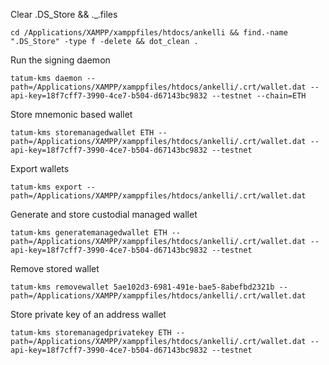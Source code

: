 
Clear .DS_Store && ._.files
```properties
cd /Applications/XAMPP/xamppfiles/htdocs/ankelli && find.-name ".DS_Store" -type f -delete && dot_clean .
```

Run the signing daemon
```properties
tatum-kms daemon --path=/Applications/XAMPP/xamppfiles/htdocs/ankelli/.crt/wallet.dat --api-key=18f7cff7-3990-4ce7-b504-d67143bc9832 --testnet --chain=ETH
```

Store mnemonic based wallet 
```properties
tatum-kms storemanagedwallet ETH --path=/Applications/XAMPP/xamppfiles/htdocs/ankelli/.crt/wallet.dat --api-key=18f7cff7-3990-4ce7-b504-d67143bc9832 --testnet
```

Export wallets
```properties
tatum-kms export --path=/Applications/XAMPP/xamppfiles/htdocs/ankelli/.crt/wallet.dat
```

Generate and store custodial managed wallet
```properties
tatum-kms generatemanagedwallet ETH --path=/Applications/XAMPP/xamppfiles/htdocs/ankelli/.crt/wallet.dat --api-key=18f7cff7-3990-4ce7-b504-d67143bc9832 --testnet
```

Remove stored wallet
```properties
tatum-kms removewallet 5ae102d3-6981-491e-bae5-8abefbd2321b --path=/Applications/XAMPP/xamppfiles/htdocs/ankelli/.crt/wallet.dat
```

Store private key of an address wallet
```properties
tatum-kms storemanagedprivatekey ETH --path=/Applications/XAMPP/xamppfiles/htdocs/ankelli/.crt/wallet.dat --api-key=18f7cff7-3990-4ce7-b504-d67143bc9832 --testnet
```